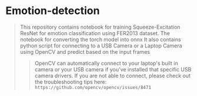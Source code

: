 # Emotion-detection
> This repository contains notebook for training Squeeze-Excitation ResNet for emotion classification using FER2013 dataset.
> The notebook for converting the torch model into onnx
> It also contains python script for connecting to a  USB Camera or a Laptop Camera using OpenCV and predict based on the input frames
>> OpenCV can automatically connect to your laptop's built in camera or your USB camera if you've installed that specific USB camera drivers. If you are not able to connect, please check out the troubleshooting tips here: `https://github.com/opencv/opencv/issues/8471`
